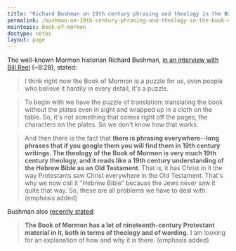```yaml
---
title: "Richard Bushman on 19th century phrasing and theology in the Book of Mormon"
permalink: /bushman-on-19th-century-phrasing-and-theology-in-the-book-of-mormon/
maintopic: book-of-mormon
doctype: notes
layout: page
---
```


The well-known Mormon historian Richard Bushman, [in an interview with Bill Reel](http://www.mormondiscussionpodcast.org/2017/05/premium-book-mormon-historicity/) (~8:28), stated:

> I think right now the Book of Mormon is a puzzle for us, even people who believe it hardily in every detail, it's a puzzle.

> To begin with we have the puzzle of translation:  translating the book without the plates even in sight and wrapped up in a cloth on the table.  So, it's not something that comes right off the pages, the characters on the plates.  So we
don't know how that works.

> And then there is the fact that **there is phrasing everywhere--long phrases that if you google them you will find them in 19th century writings.  The theology of the Book of Mormon is very much 19th century theology, and it reads like a 19th century understanding of the Hebrew Bible as an Old Testament**.  That is, it has Christ in it the way Protestants saw Christ everywhere in the Old Testament.  That's why we now call it "Hebrew Bible" because the Jews never saw it quite that way.  So, these are all problems we have to deal with. (emphasis added)

Bushman also [recently stated](http://www.wheatandtares.org/17915/richard-bushman-on-mormonism/):

> **The Book of Mormon has a lot of nineteenth-century Protestant material in it, both in terms of theology and of wording.** I am looking for an explanation of how and why it is there. (emphasis added)
